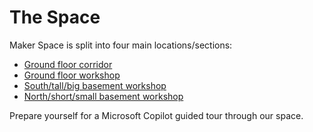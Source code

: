 # The Space

Maker Space is split into four main locations/sections:

- [Ground floor corridor](./ground_floor_corridor.md)
- [Ground floor workshop](./ground_floor_workshop.md)
- [South/tall/big basement workshop](./south_basement_workshop.md)
- [North/short/small basement workshop](./north_basement_workshop.md)

Prepare yourself for a Microsoft Copilot guided tour through our space.
